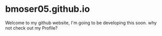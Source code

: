 # bmoser05.github.io

Welcome to my github website, I'm going to be developing this soon. why not check out my Profile?
